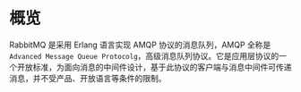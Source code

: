 # 概览

RabbitMQ 是采用 Erlang 语言实现 AMQP 协议的消息队列，AMQP 全称是 `Advanced Message Queue Protocolg`，高级消息队列协议。它是应用层协议的一个开放标准，为面向消息的中间件设计，基于此协议的客户端与消息中间件可传递消息，并不受产品、开放语言等条件的限制。